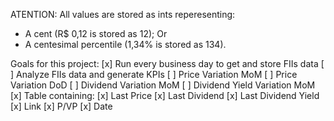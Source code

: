 ATENTION: All values are stored as ints reperesenting:
  - A cent (R$ 0,12 is stored as 12); Or
  - A centesimal percentile (1,34% is stored as 134).

Goals for this project:
  [x] Run every business day to get and store FIIs data
  [ ] Analyze FIIs data and generate KPIs
    [ ] Price Variation MoM
    [ ] Price Variation DoD
    [ ] Dividend Variation MoM
    [ ] Dividend Yield Variation MoM
    [x] Table containing: 
      [x] Last Price
      [x] Last Dividend
      [x] Last Dividend Yield
      [x] Link
      [x] P/VP
      [x] Date